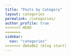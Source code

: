 ```yaml
---
title: "Posts by Category"
layout: categories
permalink: /categories/
author_profile: true
<<<<<<< HEAD
=======
sidebar:
  nav: "categories"
>>>>>>> db6a8b2 (blog start)
---
```

